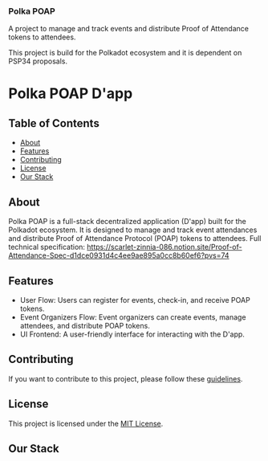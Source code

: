 ### Polka POAP

A project to manage and track events and distribute Proof of Attendance tokens to attendees.

This project is build for the Polkadot ecosystem and it is dependent on PSP34 proposals.

# Polka POAP D'app

## Table of Contents

- [About](#about)
- [Features](#features)
- [Contributing](#contributing)
- [License](#license)
- [Our Stack](#stack)

## About

Polka POAP is a full-stack decentralized application (D'app) built for the Polkadot ecosystem. It is designed to manage and track event attendances and distribute Proof of Attendance Protocol (POAP) tokens to attendees. Full technical specification: https://scarlet-zinnia-086.notion.site/Proof-of-Attendance-Spec-d1dce0931d4c4ee9ae895a0cc8b60ef6?pvs=74

## Features

- User Flow: Users can register for events, check-in, and receive POAP tokens.
- Event Organizers Flow: Event organizers can create events, manage attendees, and distribute POAP tokens.
- UI Frontend: A user-friendly interface for interacting with the D'app.

## Contributing

If you want to contribute to this project, please follow these [guidelines](CONTRIBUTING.md).

## License

This project is licensed under the [MIT License](LICENSE).

## Our Stack
